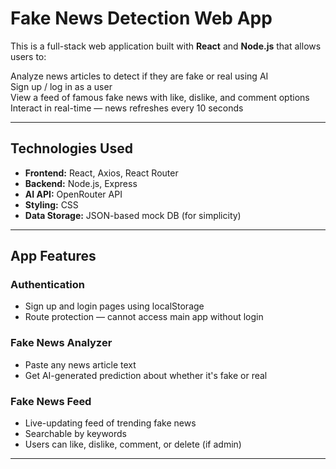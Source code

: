# Fake News Detection Web App

This is a full-stack web application built with **React** and **Node.js** that allows users to:

 Analyze news articles to detect if they are fake or real using AI  
 Sign up / log in as a user  
 View a feed of famous fake news with like, dislike, and comment options  
 Interact in real-time — news refreshes every 10 seconds  

---

## Technologies Used

- **Frontend:** React, Axios, React Router
- **Backend:** Node.js, Express
- **AI API:** OpenRouter API
- **Styling:** CSS
- **Data Storage:** JSON-based mock DB (for simplicity)

---

## App Features

### Authentication
- Sign up and login pages using localStorage
- Route protection — cannot access main app without login

### Fake News Analyzer
- Paste any news article text
- Get AI-generated prediction about whether it's fake or real

### Fake News Feed
- Live-updating feed of trending fake news
- Searchable by keywords
- Users can like, dislike, comment, or delete (if admin)

---

